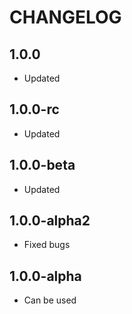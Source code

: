CHANGELOG
==============

1.0.0
-----------------
  * Updated
  
1.0.0-rc
-----------------
  * Updated
  
1.0.0-beta
-----------------
  * Updated

1.0.0-alpha2
-----------------
  * Fixed bugs

1.0.0-alpha
-----------------
  * Can be used
